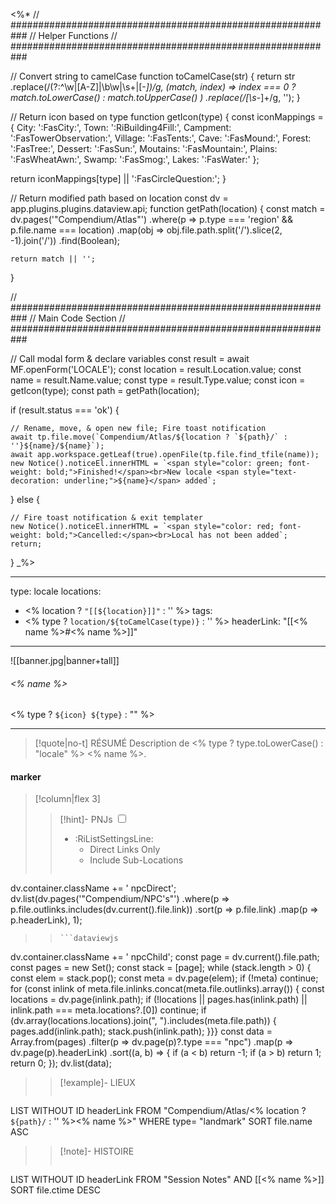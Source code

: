 <%*
// ###########################################################
//                        Helper Functions
// ###########################################################

// Convert string to camelCase
function toCamelCase(str) {
  return str
    .replace(/(?:^\w|[A-Z]|\b\w|\s+|[-_])/g, (match, index) =>
      index === 0 ? match.toLowerCase() : match.toUpperCase()
    )
    .replace(/[\s-_]+/g, '');
}

// Return icon based on type
function getIcon(type) {
  const iconMappings = {
    City: ':FasCity:',
    Town: ':RiBuilding4Fill:',
    Campment: ':FasTowerObservation:',
    Village: ':FasTents:',
    Cave: ':FasMound:',
    Forest: ':FasTree:',
    Dessert: ':FasSun:',
    Moutains: ':FasMountain:',
    Plains: ':FasWheatAwn:',
    Swamp: ':FasSmog:',
    Lakes: ':FasWater:'
  };

  return iconMappings[type] || ':FasCircleQuestion:';
}

// Return modified path based on location
const dv = app.plugins.plugins.dataview.api;
function getPath(location) {
	const match = dv.pages('"Compendium/Atlas"')
		.where(p => p.type === 'region' && p.file.name === location)
		.map(obj => obj.file.path.split('/').slice(2, -1).join('/'))
		.find(Boolean);

	return match || '';
}

// ###########################################################
//                        Main Code Section
// ###########################################################

// Call modal form & declare variables
const result = await MF.openForm('LOCALE');
const location = result.Location.value;
const name = result.Name.value;
const type = result.Type.value;
const icon = getIcon(type);
const path = getPath(location);

if (result.status === 'ok') {

    // Rename, move, & open new file; Fire toast notification
    await tp.file.move(`Compendium/Atlas/${location ? `${path}/` : ''}${name}/${name}`);
    await app.workspace.getLeaf(true).openFile(tp.file.find_tfile(name));
    new Notice().noticeEl.innerHTML = `<span style="color: green; font-weight: bold;">Finished!</span><br>New locale <span style="text-decoration: underline;">${name}</span> added`;

} else {

    // Fire toast notification & exit templater
    new Notice().noticeEl.innerHTML = `<span style="color: red; font-weight: bold;">Cancelled:</span><br>Local has not been added`;
    return;
}
_%>

---
type: locale
locations:
 - <% location ? `"[[${location}]]"` : '' %>
tags:
 - <% type ? `location/${toCamelCase(type)}` : '' %>
headerLink: "[[<% name %>#<% name %>]]"
---

![[banner.jpg|banner+tall]]
###### <% name %>
<span class="sub2"><% type ? `${icon} ${type}` : "" %></span>
___

> [!quote|no-t] RÉSUMÉ
>Description de <% type ? type.toLowerCase() : "locale" %> <% name %>.

#### marker
> [!column|flex 3]
> > [!hint]-  PNJs
> > <input type="checkbox" id="npc"/><ul class="sortMenu"><li class="sortIcon">:RiListSettingsLine:<ul class="dropdown npcedit"><li><label for="npc" class="directLabel active">Direct Links Only</label></li><li><label for="npc" class="childLabel">Include Sub-Locations</label></li></ul></li></ul>
> >```dataviewjs
dv.container.className += ' npcDirect';
dv.list(dv.pages('"Compendium/NPC\'s"')
 .where(p => p.file.outlinks.includes(dv.current().file.link))
.sort(p => p.file.link)
.map(p => p.headerLink), 1);
>>```
>>```dataviewjs
dv.container.className += ' npcChild';
const page = dv.current().file.path;
const pages = new Set();
const stack = [page];
while (stack.length > 0) {
const elem = stack.pop();
const meta = dv.page(elem);
if (!meta) continue;
for (const inlink of meta.file.inlinks.concat(meta.file.outlinks).array()) {
const locations = dv.page(inlink.path);
if (!locations || pages.has(inlink.path) || inlink.path === meta.locations?.[0]) continue;
 if (dv.array(locations.locations).join(", ").includes(meta.file.path)) {
 pages.add(inlink.path);
 stack.push(inlink.path);
}}}
const data = Array.from(pages)
.filter(p => dv.page(p)?.type === "npc")
.map(p => dv.page(p).headerLink)
.sort((a, b) => {
if (a < b) return -1;
if (a > b) return 1;
return 0;
});
dv.list(data);
> 
>> [!example]- LIEUX
>>```dataview
LIST WITHOUT ID headerLink
FROM "Compendium/Atlas/<% location ? `${path}/` : '' %><% name %>"
WHERE type= "landmark"
SORT file.name ASC
>
>> [!note]- HISTOIRE
>>```dataview
LIST WITHOUT ID headerLink
FROM "Session Notes" AND [[<% name %>]]
SORT file.ctime DESC